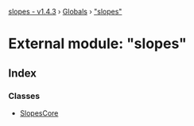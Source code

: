 [slopes - v1.4.3](../README.md) › [Globals](../globals.md) › ["slopes"](_slopes_.md)

# External module: "slopes"

## Index

### Classes

* [SlopesCore](../classes/_slopes_.slopescore.md)
